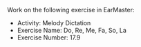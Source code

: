Work on the following exercise in EarMaster:
- Activity: Melody Dictation
- Exercise Name: Do, Re, Me, Fa, So, La
- Exercise Number: 17.9
